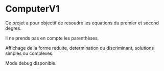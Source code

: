 # ComputerV1


Ce projet a pour objectif de resoudre les equations du premier et second degres. 

Il ne prends pas en compte les parenthèses.

Affichage de la forme reduite, determination du discriminant, solutions simples ou complexes.

Mode debug disponible.
